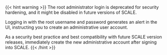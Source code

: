 ---
---

{{< hint warning >}}
The root administrator login is deprecated for security hardening, and it might be disabled in future versions of SCALE.

Logging in with the root username and password generates an alert in the UI, instructing you to create an administrative user account. 

As a security best practice and best compatibility with future SCALE version releases, immediately create the new administrative account after signing into SCALE.
{{< /hint >}}
